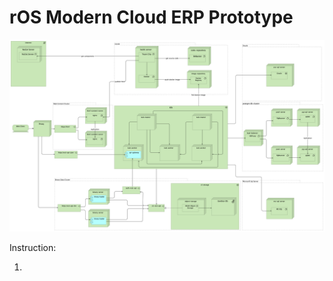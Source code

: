 # rOS Modern Cloud ERP Prototype

<img border="0" src="https://github.com/vadimprogsource/rOS/blob/main/ros.png">


Instruction:

1)
